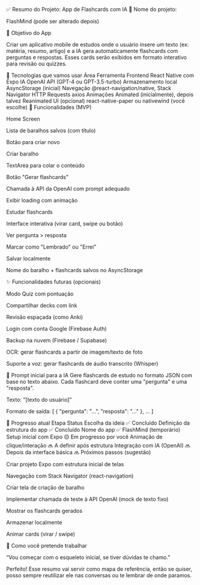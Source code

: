 ✅ Resumo do Projeto: App de Flashcards com IA
🧠 Nome do projeto:

FlashMind (pode ser alterado depois)

🎯 Objetivo do App

Criar um aplicativo mobile de estudos onde o usuário insere um texto (ex: matéria, resumo, artigo) e a IA gera automaticamente flashcards com perguntas e respostas. Esses cards serão exibidos em formato interativo para revisão ou quizzes.

🔧 Tecnologias que vamos usar
Área	Ferramenta
Frontend	React Native com Expo
IA	OpenAI API (GPT-4 ou GPT-3.5-turbo)
Armazenamento local	AsyncStorage (inicial)
Navegação	@react-navigation/native, Stack Navigator
HTTP Requests	axios
Animações	Animated (inicialmente), depois talvez Reanimated
UI (opcional)	react-native-paper ou nativewind (você escolhe)
📱 Funcionalidades (MVP)

Home Screen

Lista de baralhos salvos (com título)

Botão para criar novo

Criar baralho

TextArea para colar o conteúdo

Botão "Gerar flashcards"

Chamada à API da OpenAI com prompt adequado

Exibir loading com animação

Estudar flashcards

Interface interativa (virar card, swipe ou botão)

Ver pergunta > resposta

Marcar como "Lembrado" ou "Errei"

Salvar localmente

Nome do baralho + flashcards salvos no AsyncStorage

✨ Funcionalidades futuras (opcionais)

Modo Quiz com pontuação

Compartilhar decks com link

Revisão espaçada (como Anki)

Login com conta Google (Firebase Auth)

Backup na nuvem (Firebase / Supabase)

OCR: gerar flashcards a partir de imagem/texto de foto

Suporte a voz: gerar flashcards de áudio transcrito (Whisper)

🧠 Prompt inicial para a IA
Gere flashcards de estudo no formato JSON com base no texto abaixo. 
Cada flashcard deve conter uma "pergunta" e uma "resposta".

Texto:
"[texto do usuário]"

Formato de saída:
[
  { "pergunta": "...", "resposta": "..." },
  ...
]

🔨 Progresso atual
Etapa	Status
Escolha da ideia	✅ Concluído
Definição da estrutura do app	✅ Concluído
Nome do app	✅ FlashMind (temporário)
Setup inicial com Expo	🟡 Em progresso por você
Animação de clique/interação	🔜 A definir após estrutura
Integração com IA (OpenAI)	🔜 Depois da interface básica
🔜 Próximos passos (sugestão)

 Criar projeto Expo com estrutura inicial de telas

 Navegação com Stack Navigator (react-navigation)

 Criar tela de criação de baralho

 Implementar chamada de teste à API OpenAI (mock de texto fixo)

 Mostrar os flashcards gerados

 Armazenar localmente

 Animar cards (virar / swipe)

🧭 Como você pretende trabalhar

“Vou começar com o esqueleto inicial, se tiver dúvidas te chamo.”

Perfeito! Esse resumo vai servir como mapa de referência, então se quiser, posso sempre reutilizar ele nas conversas ou te lembrar de onde paramos.